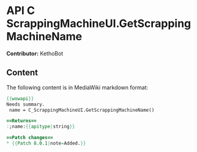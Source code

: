 # API C ScrappingMachineUI.GetScrappingMachineName

**Contributor:** KethoBot

## Content

The following content is in MediaWiki markdown format:

```mediawiki
{{wowapi}}
Needs summary.
 name = C_ScrappingMachineUI.GetScrappingMachineName()

==Returns==
:;name:{{apitype|string}}

==Patch changes==
* {{Patch 8.0.1|note=Added.}}
```